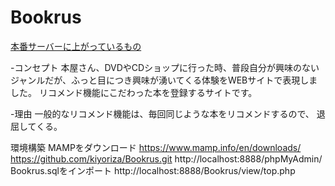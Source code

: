 # Bookrus
[本番サーバーに上がっているもの](https://nexseed.net/portfolio/Bookrus/top.php)

-コンセプト
本屋さん、DVDやCDショップに行った時、普段自分が興味のないジャンルだが、ふっと目につき興味が湧いてくる体験をWEBサイトで表現しました。
リコメンド機能にこだわった本を登録するサイトです。

-理由
一般的なリコメンド機能は、毎回同じような本をリコメンドするので、 退屈してくる。


環境構築
MAMPをダウンロード
https://www.mamp.info/en/downloads/
https://github.com/kiyoriza/Bookrus.git
http://localhost:8888/phpMyAdmin/
Bookrus.sqlをインポート
http://localhost:8888/Bookrus/view/top.php
